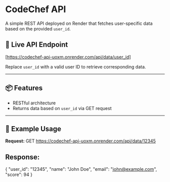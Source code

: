 # CodeChef API

A simple REST API deployed on Render that fetches user-specific data based on the provided `user_id`.

## 🔗 Live API Endpoint

[https://codechef-api-uoxm.onrender.com/api/data/user_id]


Replace `user_id` with a valid user ID to retrieve corresponding data.

---

## 📦 Features

- RESTful architecture
- Returns data based on `user_id` via GET request
---

## 🧪 Example Usage

**Request:**
GET https://codechef-api-uoxm.onrender.com/api/data/12345

## Response:
{
  "user_id": "12345",
  "name": "John Doe",
  "email": "john@example.com",
  "score": 94
}

